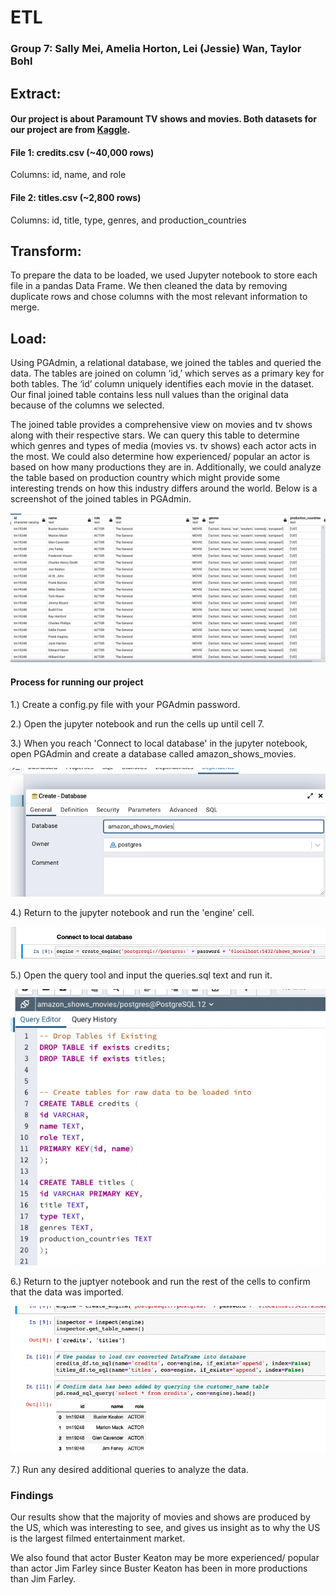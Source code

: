 # ETL
### Group 7: Sally Mei, Amelia Horton, Lei (Jessie) Wan, Taylor Bohl

## Extract:
#### Our project is about Paramount TV shows and movies. Both datasets for our project are from [Kaggle](https://www.kaggle.com/datasets/victorsoeiro/paramount-tv-shows-and-movies). 

#### File 1: credits.csv (~40,000 rows) 
Columns: id, name, and role

#### File 2: titles.csv (~2,800 rows)
Columns: id, title, type, genres, and production_countries

## Transform:
To prepare the data to be loaded, we used Jupyter notebook to store each file in a pandas Data Frame. We then cleaned the data by removing duplicate rows and chose columns with the most relevant information to merge.  

## Load:
Using PGAdmin, a relational database, we joined the tables and queried the data. The tables are joined on column ‘id,’ which serves as a primary key for both tables. The ‘id’ column uniquely identifies each movie in the dataset. Our final joined table contains less null values than the original data because of the columns we selected.  

The joined table provides a comprehensive view on movies and tv shows along with their respective stars. We can query this table to determine which genres and types of media (movies vs. tv shows) each actor acts in the most. We could also determine how experienced/ popular an actor is based on how many productions they are in. Additionally, we could analyze the table based on production country which might provide some interesting trends on how this industry differs around the world. Below is a screenshot of the joined tables in PGAdmin.

![joinedtables](joined_tables.png)

#### Process for running our project
1.) Create a config.py file with your PGAdmin password.

2.) Open the jupyter notebook and run the cells up until cell 7. 

3.) When you reach 'Connect to local database' in the jupyter notebook, open PGAdmin and create a database called amazon_shows_movies.  

![stepone](Resources/step_one.png)

4.) Return to the jupyter notebook and run the 'engine' cell.

![steptwo](Resources/step_two.png)

5.) Open the query tool and input the queries.sql text and run it. 

![stepfour](Resources/step_four.png)

6.) Return to the juptyer notebook and run the rest of the cells to confirm that the data was imported.

![stepthree](Resources/step_three.png)

7.) Run any desired additional queries to analyze the data.


### Findings
Our results show that the majority of movies and shows are produced by the US, which was interesting to see, and gives us insight as to why the US is the largest filmed entertainment market.

We also found that actor Buster Keaton may be more experienced/ popular than actor Jim Farley since Buster Keaton has been in more productions than Jim Farley. 
